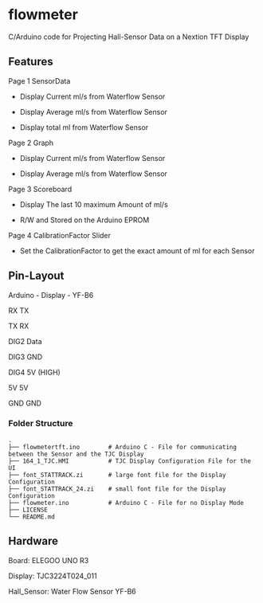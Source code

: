 # flowmeter
C/Arduino code for Projecting Hall-Sensor Data on a Nextion TFT Display

## Features

Page 1 SensorData

* Display Current ml/s from Waterflow Sensor

* Display Average ml/s from Waterflow Sensor

* Display total ml from Waterflow Sensor

Page 2 Graph

* Display Current ml/s from Waterflow Sensor

* Display Average ml/s from Waterflow Sensor

Page 3 Scoreboard

* Display The last 10 maximum Amount of ml/s

* R/W and Stored on the Arduino EPROM 

Page 4 CalibrationFactor Slider

* Set the CalibrationFactor to get the exact amount of ml for each Sensor


## Pin-Layout
Arduino - Display - YF-B6

RX        TX      

TX        RX

DIG2                Data

DIG3                GND

DIG4                5V (HIGH)

5V        5V

GND       GND


### Folder Structure

    .
    ├── flowmetertft.ino        # Arduino C - File for communicating between the Sensor and the TJC Display
    ├── 164_1_TJC.HMI           # TJC Display Configuration File for the UI
    ├── font_STATTRACK.zi       # large font file for the Display Configuration
    ├── font_STATTRACK_24.zi    # small font file for the Display Configuration
    ├── flowmeter.ino           # Arduino C - File for no Display Mode
    ├── LICENSE
    └── README.md



## Hardware
Board:        ELEGOO UNO R3

Display:      TJC3224T024_011

Hall_Sensor:  Water Flow Sensor YF-B6
